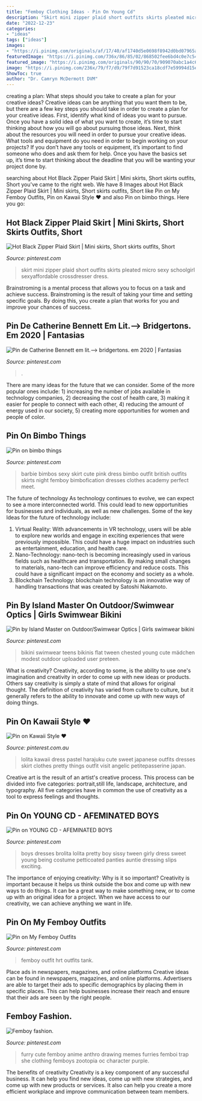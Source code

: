 ```yaml
---
title: "Femboy Clothing Ideas - Pin On Young Cd"
description: "Skirt mini zipper plaid short outfits skirts pleated micro sexy schoolgirl sexyaffordable crossdresser dress"
date: "2022-12-23"
categories:
- "ideas"
tags: ["ideas"]
images:
- "https://i.pinimg.com/originals/af/17/40/af1740d5e0698f8942d0bd07965a00c9.jpg"
featuredImage: "https://i.pinimg.com/736x/86/85/02/868502fee6bd4c0e7c546a73b53bb0c0.jpg"
featured_image: "https://i.pinimg.com/originals/90/90/70/909070abc1a4c649ddb44158aefb5069.jpg"
image: "https://i.pinimg.com/236x/79/f7/d9/79f7d91523ca18cdf7e59994d15e6642--femboi-furries.jpg"
ShowToc: true
author: "Dr. Camryn McDermott DVM"
---
```



creating a plan: What steps should you take to create a plan for your creative ideas?
Creative ideas can be anything that you want them to be, but there are a few key steps you should take in order to create a plan for your creative ideas. First, identify what kind of ideas you want to pursue. Once you have a solid idea of what you want to create, it’s time to start thinking about how you will go about pursuing those ideas. 
Next, think about the resources you will need in order to pursue your creative ideas. What tools and equipment do you need in order to begin working on your projects? If you don’t have any tools or equipment, it’s important to find someone who does and ask them for help. Once you have the basics set up, it’s time to start thinking about the deadline that you will be wanting your project done by.

	

		
searching about Hot Black Zipper Plaid Skirt | Mini skirts, Short skirts outfits, Short you've came to the right web. We have 8 Images about Hot Black Zipper Plaid Skirt | Mini skirts, Short skirts outfits, Short like Pin on My Femboy Outfits, Pin on Kawaii Style ♥ and also Pin on bimbo things. Here you go:
		
    
## Hot Black Zipper Plaid Skirt | Mini Skirts, Short Skirts Outfits, Short

<img loading=lazy src="https://i.pinimg.com/originals/52/3d/09/523d090615a1ba982a22310f36514672.jpg" onerror="this.onerror=null;this.src='https://tse2.mm.bing.net/th?id=OIP.DkelJ2ZugoNOnXXkXomAQQHaLH&amp;pid=15.1';" alt="Hot Black Zipper Plaid Skirt | Mini skirts, Short skirts outfits, Short">

_Source: pinterest.com_

>skirt mini zipper plaid short outfits skirts pleated micro sexy schoolgirl sexyaffordable crossdresser dress. 

	

Brainstroming is a mental process that allows you to focus on a task and achieve success. Brainstroming is the result of taking your time and setting specific goals. By doing this, you create a plan that works for you and improve your chances of success.

    
## Pin De Catherine Bennett Em Lit.—&gt; Bridgertons. Em 2020 | Fantasias

<img loading=lazy src="https://i.pinimg.com/736x/3a/37/b0/3a37b08d73ba5d32016b3dcc2d5512ba.jpg" onerror="this.onerror=null;this.src='https://tse1.mm.bing.net/th?id=OIP.bNVVfu-Uy4ZUs8Atl2ET2AHaHa&amp;pid=15.1';" alt="Pin de Catherine Bennett em lit.—&gt; bridgertons. em 2020 | Fantasias">

_Source: pinterest.com_

>. 

	

There are many ideas for the future that we can consider. Some of the more popular ones include: 1) increasing the number of jobs available in technology companies, 2) decreasing the cost of health care, 3) making it easier for people to connect with each other, 4) reducing the amount of energy used in our society, 5) creating more opportunities for women and people of color.

    
## Pin On Bimbo Things

<img loading=lazy src="https://i.pinimg.com/736x/83/bb/11/83bb1104e96552ccf7fbcebc1a794c0f--barbie-girl-cute-skirts.jpg" onerror="this.onerror=null;this.src='https://tse4.mm.bing.net/th?id=OIP.O-5w_f696BhefyMhofnqDwHaJj&amp;pid=15.1';" alt="Pin on bimbo things">

_Source: pinterest.com_

>barbie bimbos sexy skirt cute pink dress bimbo outfit british outfits skirts night femboy bimbofication dresses clothes academy perfect meet. 

	

The future of technology
As technology continues to evolve, we can expect to see a more interconnected world. This could lead to new opportunities for businesses and individuals, as well as new challenges. Some of the key Ideas for the future of technology include: 
1. Virtual Reality: With advancements in VR technology, users will be able to explore new worlds and engage in exciting experiences that were previously impossible. This could have a huge impact on industries such as entertainment, education, and health care.
2. Nano-Technology: nano-tech is becoming increasingly used in various fields such as healthcare and transportation. By making small changes to materials, nano-tech can improve efficiency and reduce costs. This could have a significant impact on the economy and society as a whole. 
3. Blockchain Technology: blockchain technology is an innovative way of handling transactions that was created by Satoshi Nakamoto.

    
## Pin By Island Master On Outdoor/Swimwear Optics | Girls Swimwear Bikini

<img loading=lazy src="https://i.pinimg.com/736x/86/85/02/868502fee6bd4c0e7c546a73b53bb0c0.jpg" onerror="this.onerror=null;this.src='https://tse2.mm.bing.net/th?id=OIP.7fCW3chwH3CxeSv3SKG8RgHaKy&amp;pid=15.1';" alt="Pin by Island Master on Outdoor/Swimwear Optics | Girls swimwear bikini">

_Source: pinterest.com_

>bikini swimwear teens bikinis flat tween chested young cute mädchen modest outdoor uploaded user preteen. 

	

What is creativity?
Creativity, according to some, is the ability to use one's imagination and creativity in order to come up with new ideas or products. Others say creativity is simply a state of mind that allows for original thought. The definition of creativity has varied from culture to culture, but it generally refers to the ability to innovate and come up with new ways of doing things.

    
## Pin On Kawaii Style ♥

<img loading=lazy src="https://i.pinimg.com/originals/af/17/40/af1740d5e0698f8942d0bd07965a00c9.jpg" onerror="this.onerror=null;this.src='https://tse3.mm.bing.net/th?id=OIP.QJv1uY15KHKmkWMNDwm06wHaN4&amp;pid=15.1';" alt="Pin on Kawaii Style ♥">

_Source: pinterest.com.au_

>lolita kawaii dress pastel harajuku cute sweet japanese outfits dresses skirt clothes pretty things outfit visit angelic petitepasserine japan. 

	

Creative art is the result of an artist's creative process. This process can be divided into five categories: portrait,still life, landscape, architecture, and typography. All five categories have in common the use of creativity as a tool to express feelings and thoughts.

    
## Pin On YOUNG CD - AFEMINATED BOYS

<img loading=lazy src="https://i.pinimg.com/originals/90/90/70/909070abc1a4c649ddb44158aefb5069.jpg" onerror="this.onerror=null;this.src='https://tse4.mm.bing.net/th?id=OIP.abOugrPG3KxxkUf6JfEFPgAAAA&amp;pid=15.1';" alt="Pin on YOUNG CD - AFEMINATED BOYS">

_Source: pinterest.com_

>boys dresses brolita lolita pretty boy sissy tween girly dress sweet young being costume petticoated panties auntie dressing slips exciting. 

	

The importance of enjoying creativity: Why is it so important?
Creativity is important because it helps us think outside the box and come up with new ways to do things. It can be a great way to make something new, or to come up with an original idea for a project. When we have access to our creativity, we can achieve anything we want in life.

    
## Pin On My Femboy Outfits

<img loading=lazy src="https://i.pinimg.com/736x/dd/6d/a2/dd6da217e7862e6aa9d4cc46da6c4853.jpg" onerror="this.onerror=null;this.src='https://tse1.mm.bing.net/th?id=OIP.3oFetzLVJ4QDJEuA7rDIAwCkF7&amp;pid=15.1';" alt="Pin on My Femboy Outfits">

_Source: pinterest.com_

>femboy outfit hrt outfits tank. 

	

Place ads in newspapers, magazines, and online platforms
Creative ideas can be found in newspapers, magazines, and online platforms. Advertisers are able to target their ads to specific demographics by placing them in specific places. This can help businesses increase their reach and ensure that their ads are seen by the right people.

    
## Femboy Fashion.

<img loading=lazy src="https://i.pinimg.com/236x/79/f7/d9/79f7d91523ca18cdf7e59994d15e6642--femboi-furries.jpg" onerror="this.onerror=null;this.src='https://tse1.mm.bing.net/th?id=OIP.mchMRtRCPgxxfiIKiaymWgAAAA&amp;pid=15.1';" alt="Femboy fashion.">

_Source: pinterest.com_

>furry cute femboy anime anthro drawing memes furries femboi trap she clothing femboys zootopia oc character purple. 

	

The benefits of creativity
Creativity is a key component of any successful business. It can help you find new ideas, come up with new strategies, and come up with new products or services. It also can help you create a more efficient workplace and improve communication between team members.

